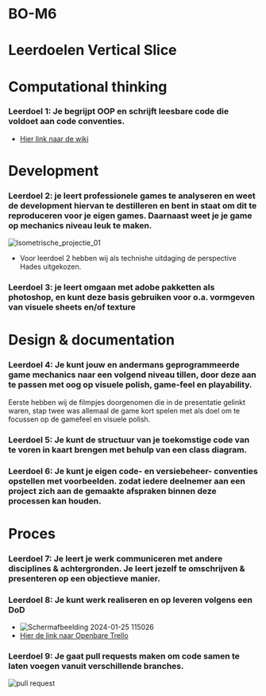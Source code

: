 # BO-M6
# Leerdoelen Vertical Slice

# Computational thinking 
###  Leerdoel 1:  Je  begrijpt OOP en  schrijft  leesbare  code die voldoet  aan code  conventies.
-	[Hier link naar de wiki](https://github.com/seppvanderwal/BO-M6/wiki)
  
# Development
###	Leerdoel 2: je leert professionele  games te analyseren en weet de  development hiervan te  destilleren en bent in staat om  dit te reproduceren voor je eigen games. Daarnaast weet je je  game op mechanics niveau leuk  te maken.
![Isometrische_projectie_01](https://github.com/seppvanderwal/BO-M6/assets/115462418/42ba7c31-f89d-4d6e-9f75-0b5d25b6a19d)
- Voor leerdoel 2 hebben wij als technishe uitdaging de perspective Hades uitgekozen.
  
###	Leerdoel 3: je leert omgaan met adobe pakketten als  photoshop, en kunt deze  basis gebruiken voor o.a.  vormgeven van visuele  sheets en/of texture

# Design & documentation 
###	Leerdoel 4: Je kunt jouw en  andermans  geprogrammeerde game  mechanics naar een  volgend niveau tillen, door  deze aan te passen met  oog op visuele polish,  game-feel en playability.
Eerste hebben wij de filmpjes doorgenomen die in de presentatie gelinkt waren, stap twee was allemaal de game kort spelen met als doel om te focussen op de gamefeel en visuele polish.
  
###	Leerdoel 5: Je kunt  de structuur van je  toekomstige code  van te voren in kaart brengen met behulp van een class  diagram.
  
###	Leerdoel 6: Je kunt je eigen  code- en versiebeheer- conventies opstellen met  voorbeelden. zodat iedere  deelnemer aan een project  zich aan de gemaakte  afspraken binnen deze  processen kan houden.

# Proces 
###	Leerdoel 7: Je leert je werk  communiceren met andere disciplines &  achtergronden. Je leert jezelf te omschrijven &  presenteren op een  objectieve manier.
  
###	Leerdoel 8: Je  kunt werk  realiseren en op leveren volgens  een DoD
-	![Schermafbeelding 2024-01-25 115026](https://github.com/seppvanderwal/BO-M6/assets/115462418/4427b4cb-830c-40b5-bb8b-1db9cce47338)
-	
  [Hier de link naar Openbare Trello](https://trello.com/b/mBzgiraF/vertical-slice)

  
###	Leerdoel 9: Je gaat  pull requests maken om code samen te laten voegen vanuit  verschillende  branches. 
![pull request](https://github.com/seppvanderwal/BO-M6/assets/115462418/a5d7622d-6682-46c5-b6a6-4c6f125f25e8)

